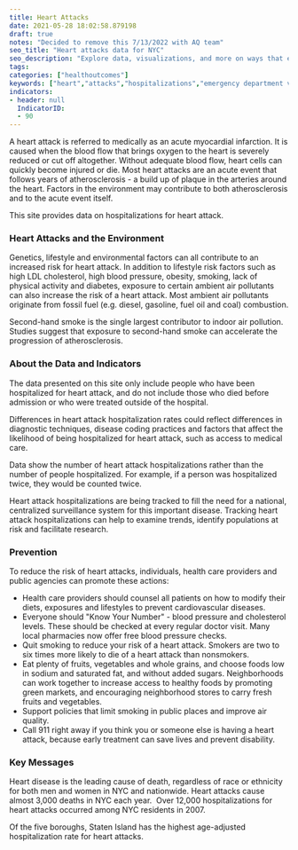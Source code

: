 ```yaml
---
title: Heart Attacks
date: 2021-05-28 18:02:58.879198
draft: true
notes: "Decided to remove this 7/13/2022 with AQ team"
seo_title: "Heart attacks data for NYC"
seo_description: "Explore data, visualizations, and more on ways that environments shape health in New York City's neighborhoods.."
tags: 
categories: ["healthoutcomes"]
keywords: ["heart","attacks","hospitalizations","emergency department visits"]
indicators:
- header: null
  IndicatorID: 
  - 90
---
```


A heart attack is referred to medically as an acute myocardial infarction. It is caused when the blood flow that brings oxygen to the heart is severely reduced or cut off altogether. Without adequate blood flow, heart cells can quickly become injured or die. Most heart attacks are an acute event that follows years of atherosclerosis - a build up of plaque in the arteries around the heart. Factors in the environment may contribute to both atherosclerosis and to the acute event itself.

This site provides data on hospitalizations for heart attack.

### Heart Attacks and the Environment

Genetics, lifestyle and environmental factors can all contribute to an increased risk for heart attack. In addition to lifestyle risk factors such as high LDL cholesterol, high blood pressure, obesity, smoking, lack of physical activity and diabetes, exposure to certain ambient air pollutants can also increase the risk of a heart attack. Most ambient air pollutants originate from fossil fuel (e.g. diesel, gasoline, fuel oil and coal) combustion.  
  
Second-hand smoke is the single largest contributor to indoor air pollution. Studies suggest that exposure to second-hand smoke can accelerate the progression of atherosclerosis.

### About the Data and Indicators

The data presented on this site only include people who have been hospitalized for heart attack, and do not include those who died before admission or who were treated outside of the hospital.  
  
Differences in heart attack hospitalization rates could reflect differences in diagnostic techniques, disease coding practices and factors that affect the likelihood of being hospitalized for heart attack, such as access to medical care.  
  
Data show the number of heart attack hospitalizations rather than the number of people hospitalized. For example, if a person was hospitalized twice, they would be counted twice.  
  
Heart attack hospitalizations are being tracked to fill the need for a national, centralized surveillance system for this important disease. Tracking heart attack hospitalizations can help to examine trends, identify populations at risk and facilitate research.

### Prevention

To reduce the risk of heart attacks, individuals, health care providers and public agencies can promote these actions:

* Health care providers should counsel all patients on how to modify their diets, exposures and lifestyles to prevent cardiovascular diseases.
* Everyone should "Know Your Number" - blood pressure and cholesterol levels. These should be checked at every regular doctor visit. Many local pharmacies now offer free blood pressure checks.
* Quit smoking to reduce your risk of a heart attack. Smokers are two to six times more likely to die of a heart attack than nonsmokers.
* Eat plenty of fruits, vegetables and whole grains, and choose foods low in sodium and saturated fat, and without added sugars. Neighborhoods can work together to increase access to healthy foods by promoting green markets, and encouraging neighborhood stores to carry fresh fruits and vegetables.
* Support policies that limit smoking in public places and improve air quality.
* Call 911 right away if you think you or someone else is having a heart attack, because early treatment can save lives and prevent disability.

### Key Messages

Heart disease is the leading cause of death, regardless of race or ethnicity for both men and women in NYC and nationwide. Heart attacks cause almost 3,000 deaths in NYC each year.  Over 12,000 hospitalizations for heart attacks occurred among NYC residents in 2007.   
  
Of the five boroughs, Staten Island has the highest age-adjusted hospitalization rate for heart attacks.